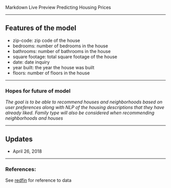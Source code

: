 Markdown Live Preview
Predicting Housing Prices

----
## Features of the model
* zip-code: zip code of the house
* bedrooms: number of bedrooms in the house
* bathrooms: number of bathrooms in the house
* square footage: total square footage of the house
* date: date inquiry 
* year built: the year the house was built
* floors: number of floors in the house


------

### Hopes for future of model

*The goal is to be able to recommend houses and neighborhoods based on user preferences along with NLP of the housing descriptions that they have already liked. Family type will also be considered when recommending neighborhoods and houses*

----
## Updates
* April 26, 2018

----
### References:
See [redfin](redfin.com) for reference to data 
